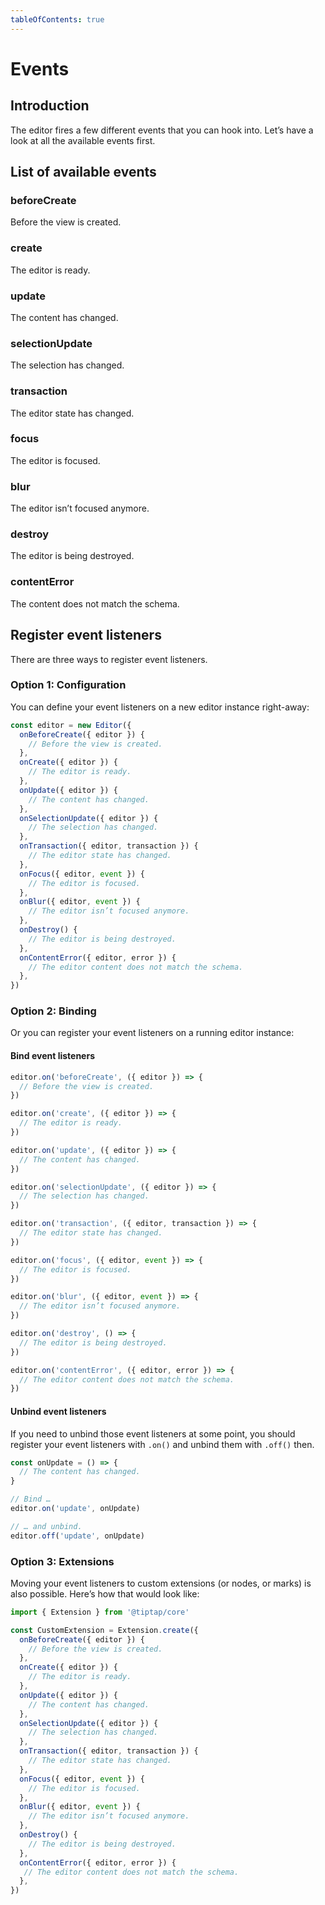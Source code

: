 ```yaml
---
tableOfContents: true
---
```


# Events

## Introduction
The editor fires a few different events that you can hook into. Let’s have a look at all the available events first.

## List of available events

### beforeCreate
Before the view is created.

### create
The editor is ready.

### update
The content has changed.

### selectionUpdate
The selection has changed.

### transaction
The editor state has changed.

### focus
The editor is focused.

### blur
The editor isn’t focused anymore.

### destroy
The editor is being destroyed.

### contentError
The content does not match the schema.


## Register event listeners
There are three ways to register event listeners.

### Option 1: Configuration
You can define your event listeners on a new editor instance right-away:

```js
const editor = new Editor({
  onBeforeCreate({ editor }) {
    // Before the view is created.
  },
  onCreate({ editor }) {
    // The editor is ready.
  },
  onUpdate({ editor }) {
    // The content has changed.
  },
  onSelectionUpdate({ editor }) {
    // The selection has changed.
  },
  onTransaction({ editor, transaction }) {
    // The editor state has changed.
  },
  onFocus({ editor, event }) {
    // The editor is focused.
  },
  onBlur({ editor, event }) {
    // The editor isn’t focused anymore.
  },
  onDestroy() {
    // The editor is being destroyed.
  },
  onContentError({ editor, error }) {
    // The editor content does not match the schema.
  },
})
```

### Option 2: Binding
Or you can register your event listeners on a running editor instance:

#### Bind event listeners
```js
editor.on('beforeCreate', ({ editor }) => {
  // Before the view is created.
})

editor.on('create', ({ editor }) => {
  // The editor is ready.
})

editor.on('update', ({ editor }) => {
  // The content has changed.
})

editor.on('selectionUpdate', ({ editor }) => {
  // The selection has changed.
})

editor.on('transaction', ({ editor, transaction }) => {
  // The editor state has changed.
})

editor.on('focus', ({ editor, event }) => {
  // The editor is focused.
})

editor.on('blur', ({ editor, event }) => {
  // The editor isn’t focused anymore.
})

editor.on('destroy', () => {
  // The editor is being destroyed.
})

editor.on('contentError', ({ editor, error }) => {
  // The editor content does not match the schema.
})
```

#### Unbind event listeners
If you need to unbind those event listeners at some point, you should register your event listeners with `.on()` and unbind them with `.off()` then.

```js
const onUpdate = () => {
  // The content has changed.
}

// Bind …
editor.on('update', onUpdate)

// … and unbind.
editor.off('update', onUpdate)
```

### Option 3: Extensions
Moving your event listeners to custom extensions (or nodes, or marks) is also possible. Here’s how that would look like:

```js
import { Extension } from '@tiptap/core'

const CustomExtension = Extension.create({
  onBeforeCreate({ editor }) {
    // Before the view is created.
  },
  onCreate({ editor }) {
    // The editor is ready.
  },
  onUpdate({ editor }) {
    // The content has changed.
  },
  onSelectionUpdate({ editor }) {
    // The selection has changed.
  },
  onTransaction({ editor, transaction }) {
    // The editor state has changed.
  },
  onFocus({ editor, event }) {
    // The editor is focused.
  },
  onBlur({ editor, event }) {
    // The editor isn’t focused anymore.
  },
  onDestroy() {
    // The editor is being destroyed.
  },
  onContentError({ editor, error }) {
   // The editor content does not match the schema.
  },
})
```
